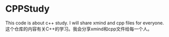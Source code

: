 # CPPStudy
This code is about c++ study. I will share xmind and cpp files for everyone.这个仓库的内容有关C++的学习。我会分享xmind和cpp文件给每一个人。
